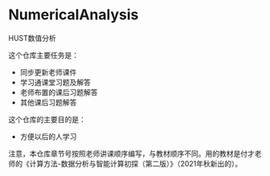 # NumericalAnalysis
HUST数值分析

这个仓库主要任务是：

- 同步更新老师课件
- 学习通课堂习题及解答
- 老师布置的课后习题解答
- 其他课后习题解答

这个仓库的主要目的是：

- 方便以后的人学习

注意，本仓库章节号按照老师讲课顺序编写，与教材顺序不同。用的教材是付才老师的《计算方法-数据分析与智能计算初探（第二版）》（2021年秋新出的）。
